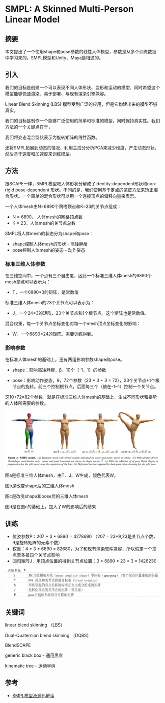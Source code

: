 # SMPL: A Skinned Multi-Person Linear Model

## 摘要

本文提出了一个使用shape和pose参数的线性人体模型，参数是从多个训练数据中学习来的。SMPL模型和Unity、Maya是相通的。

## 引入

我们的目标是创建一个可以表现不同人体形状、变形和运动的模型，同时希望这个模型能够快速渲染、易于部署、与现有渲染引擎兼容。

Linear Blend Skinning  (LBS) 模型受到广泛的应用，但是它构建出来的模型不够真实。

我们的目标是制作一个能够广泛使用的简单和标准的模型，同时保持真实性。我们方法的一个关键点在于，

我们将姿态混合型状表示为旋转矩阵的线性函数。

还将SMPL拓展到动态的情况，利用主成分分析PCA来减少维度，产生动态形状，然后基于速度和加速度来训练模型。

## 方法

跟SCAPE一样，SMPL模型吧人体形状分解成了identity-dependent形状和non-rigid pose-dependent 形状。不同的是，我们使用基于定点的蒙皮方法来矫正混合形状。一个简单的混合形状可以用一个连接顶点的偏移向量来表示。

一个人体mesh由N=6890个网格顶点和K=23的关节点组成：

- N = 6890， 人体mesh的网格顶点数
- K = 23，人体mesh的关节点总数

SMPL将人体mesh的状态分为shape和pose：

- shape控制人体mesh的形状 - 高矮胖瘦
- pose控制人体mesh的姿态 - 动作姿态

### 标准三维人体参数 

在三维空间中，一个点有三个自由度，因此一个标准三维人体mesh的6890个mesh顶点可以表示为：

- T，一个6890*3的矩阵，是常数值

标准三维人体mesh的23个关节点可以表示为：

- J，一个24*3的矩阵，23个关节点和1个根节点。这个矩阵也是常数值。

混合权重，每一个关节点坐标变化对每一个mesh顶点坐标变化的影响：

- W，一个6890*24的矩阵。需要训练得到。

### 影响参数

在标准人体mesh的基础上，还有两组影响参数shape和pose。

- shape：影响高矮胖瘦，β，10个（-1，1）的参数

- pose：影响动作姿态，θ，72个参数（23 * 3 + 3 = 72），23个关节点+1个根节点的旋转。前三个控制根节点，后面每三个（值在-1~1）控制一个关节点。

这10+72=82个参数，就是在标准三维人体mesh的基础上，生成不同形状和姿势的人体所需要的参数。

![3](./SMPL/3.png)

图a是标准三维人体mesh，由T、J、W生成，颜色代表W。

图b是改变shape后的三维人体mesh

图c是改变shape和pose后的三维人体mesh

图d是在图c的基础上，加入了W的影响后的结果

## 训练

- 位姿参数P：207 * 3 * 6890 = 4278690 （207 = 23*9,23是关节点个数，9是旋转矩阵的元素个数）
- 权重：4 * 3 * 6890 = 82680，为了和现有渲染软件兼容，所以假定一个顶点至多被四个关节点影响
- 回归矩阵J，用顶点位置的得到关节点位置：3 * 6890 * 23 * 3 = 1426230

![4](./SMPL/4.PNG)

## 关键词

linear blend skinning （LBS）

Dual-Quaternion blend skinning （DQBS）

BlendSCAPE

generic black box - 通用黑盒

kinematic tree - 运动学树

## 参考

- [SMPL模型及源码解读](https://blog.csdn.net/weixin_42145554/article/details/112251942)

